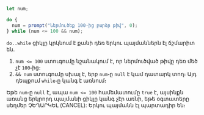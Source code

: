 
```js run demo
let num;

do {
  num = prompt("Ներմուծեք 100֊ից բարձր թիվ", 0);
} while (num <= 100 && num);
```

`do..while` ցիկլը կրկնում է քանի դեռ երկու պայմաններն էլ ճշմարիտ են․

1. `num <= 100` ստուգումը նշանակում է, որ ներմուծված թիվը դեռ մեծ չէ `100`֊ից։
2. `&& num` ստուգումը սխալ է, երբ `num`֊ը `null` է կամ դատարկ տող։ Այդ դեպքում `while`֊ը կանգ է առնում։

Եթե `num`֊ը `null` է, ապա `num <= 100` համեմատումը `true` է, այսինքն առանց երկրորդ պայմանի ցիկլը կանգ չէր առնի, եթե օգտատերը սեղմեր ՉԵՂԱՐԿԵԼ (CANCEL): Երկու պայմանն էլ պարտադիր են։

